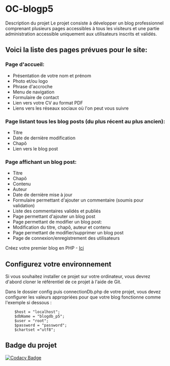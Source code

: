 # OC-blogp5

Description du projet
Le projet consiste à développer un blog professionnel comprenant plusieurs pages accessibles à tous les visiteurs et une partie administration accessible uniquement aux utilisateurs inscrits et validés.

## Voici la liste des pages prévues pour le site:

### Page d'accueil:
* Présentation de votre nom et prénom
* Photo et/ou logo
* Phrase d'accroche
* Menu de navigation
* Formulaire de contact
* Lien vers votre CV au format PDF
* Liens vers les réseaux sociaux où l'on peut vous suivre
### Page listant tous les blog posts (du plus récent au plus ancien):
* Titre
* Date de dernière modification
* Chapô
* Lien vers le blog post
### Page affichant un blog post:
* Titre
* Chapô
* Contenu
* Auteur
* Date de dernière mise à jour
* Formulaire permettant d'ajouter un commentaire (soumis pour validation)
* Liste des commentaires validés et publiés
* Page permettant d'ajouter un blog post
* Page permettant de modifier un blog post:
* Modification du titre, chapô, auteur et contenu
* Page permettant de modifier/supprimer un blog post
* Page de connexion/enregistrement des utilisateurs

Créez votre premier blog en PHP - [Ici](https://openclassrooms.com/fr/paths/500/projects/7/assignment)

## Configurez votre environnement
Si vous souhaitez installer ce projet sur votre ordinateur, vous devrez d'abord cloner le référentiel de ce projet à l'aide de Git.

Dans le dossier config puis connectionDb.php de votre projet, vous devez configurer les valeurs appropriées pour que votre blog fonctionne comme l'exemple si dessous :

        $host = "localhost";
        $dbName = "blogdb_p5";
        $user = "root";
        $password = "password";
        $chartset ="utf8";

## Badge du projet

[![Codacy Badge](https://app.codacy.com/project/badge/Grade/f8158864133740efa94cdb4c2df9c6fb)](https://www.codacy.com/gh/cpichaud/OC-blogp5/dashboard?utm_source=github.com&amp;utm_medium=referral&amp;utm_content=cpichaud/OC-blogp5&amp;utm_campaign=Badge_Grade)

